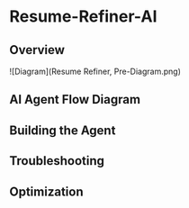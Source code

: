 # Resume-Refiner-AI

## Overview

![Diagram](Resume Refiner, Pre-Diagram.png)

## AI Agent Flow Diagram

## Building the Agent

## Troubleshooting

## Optimization 
